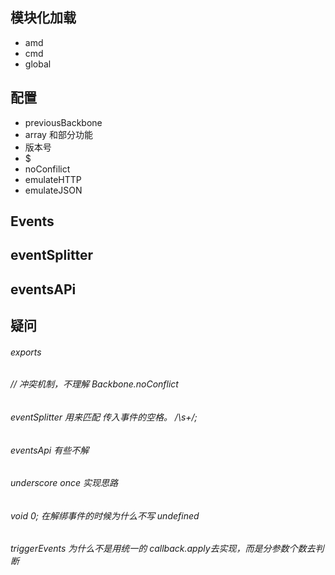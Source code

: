 ## 模块化加载

- amd
- cmd
- global


## 配置

- previousBackbone
- array 和部分功能
- 版本号
- $
- noConfilict
- emulateHTTP
- emulateJSON

## Events

## eventSplitter

## eventsAPi






## 疑问

###### exports

###### // 冲突机制，不理解   Backbone.noConflict

###### eventSplitter 用来匹配 传入事件的空格。 /\s+/;

###### eventsApi 有些不解

###### underscore once 实现思路

###### void 0; 在解绑事件的时候为什么不写  undefined

###### triggerEvents 为什么不是用统一的 callback.apply去实现，而是分参数个数去判断